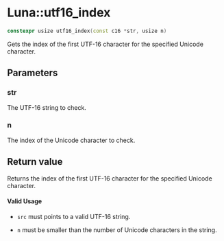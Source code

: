 # Luna::utf16_index

```c++
constexpr usize utf16_index(const c16 *str, usize n)
```

Gets the index of the first UTF-16 character for the specified Unicode character. 



## Parameters
### str
The UTF-16 string to check. 

### n
The index of the Unicode character to check. 

## Return value
Returns the index of the first UTF-16 character for the specified Unicode character. 

#### Valid Usage
* `src` must points to a valid UTF-16 string.

* `n` must be smaller than the number of Unicode characters in the string. 

